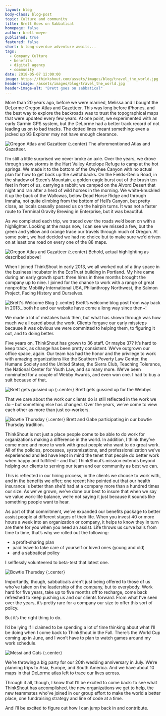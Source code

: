 ```yaml
---
layout: blog
body-class: blog-post
topic: Culture and community
title: Brett Goes on Sabbatical
homepage: false
author: brett-meyer
published: true
featured: false
short: A long-overdue adventure awaits...
tags:
  - Company Culture
  - benefits
  - digital agency
  - community
date: 2018-05-07 12:00:00
image: https://thinkshout.com/assets/images/blog/travel_the_world.jpg
header-image: /assets/images/blog/travel_the_world.jpg
header-image-alt: "Brett goes on sabbatical"
---
```


More than 20 years ago, before we were married, Melissa and I bought the DeLorme Oregon Atlas and Gazetteer. This was long before iPhones, and the best way to explore the backroads was to trust the topographical maps that were updated every few years. At one point, we experimented with an early Garmin GPS system, but the DeLorme had a better track record of not leading us on to bad tracks. The dotted lines meant something: even a jacked up 93 Explorer may not have enough clearance.

![Oregon Atlas and Gazatteer](/assets/images/blog/DeLorme_1.jpg)
{:.center}
<span class="caption"><i class="fa fa-caret-up"></i>The aforementioned Atlas and Gazatteer.</span>

I’m still a little surprised we never broke an axle. Over the years, we drove through snow storms in the Hart Valley Antelope Refuge to camp at the hot springs. We made it to the bottom of the Owyhee Canyon with no actual plan for how to get back up the switchbacks. On the Fields-Denio Road, in the shadow of Steen’s Mountain, a golden eagle burst out of the brush ten feet in front of us, carrying a rabbit; we camped on the Alvord Desert that night and ran after a herd of wild horses in the morning. We white-knuckled it up the back of the Wallowas, below Dead Horse Ridge and through Imnaha, not quite climbing from the bottom of Hell’s Canyon, but pretty close, as locals casually passed us on the hairpin turns. It was not a faster route to Terminal Gravity Brewing in Enterprise, but it was beautiful.

As we completed each trip, we traced over the roads we’d been on with a highlighter. Looking at the maps now, I can see we missed a few, but the green and yellow and orange trace our travels through much of Oregon. At some point, we had decided we had no choice but to make sure we’d driven on at least one road on every one of the 88 maps.

![Oregon Atlas and Gazatteer](/assets/images/blog/map_highlight.jpg)
{:.center}
<span class="caption"><i class="fa fa-caret-up"></i>Behold, actual highlighting as described above!</span>

When I joined ThinkShout in early 2013, we all worked out of a tiny space in the business incubator in the EcoTrust building in Portland. My hire came during an early growth spurt: three hires in three months brought the company up to nine. I joined for the chance to work with a range of great nonprofits: Mobility International USA, Philanthropy Northwest, the Salmon Project, Facing History and Ourselves.

![Brett's Welcome Blog](/assets/images/blog/Brett_welcome_blog.png)
{:.center}
<span class="caption"><i class="fa fa-caret-up"></i>Brett’s welcome blog post from way back in 2013...both he and our website have come a long way since then~!</span>

We made a lot of mistakes back then, but what has shown through was how much we all cared about the work. Clients forgave our early missteps because it was obvious we were committed to helping them, to figuring it out, and to doing better.

Five years on, ThinkShout has grown to 36 staff. Or maybe 37? It’s hard to keep track, as change has been pretty consistent. We’ve outgrown our office space, again. Our team has had the honor and the privilege to work with amazing organizations like the Southern Poverty Law Center, the Humane Society and the United States, the Sierra Club, Teaching Tolerance, the National Center for Youth Law, and so many more. We’ve been nominated for a couple of Webby Awards, and even won one. I had to buy a suit because of that.

![Brett gets gussied up](/assets/images/blog/Brett_suit.jpg)
{:.center}
<span class="caption"><i class="fa fa-caret-up"></i>Brett gets gussied up for the Webbys</span>

That we care about the work our clients do is still reflected in the work we do – but something else has changed. Over the years, we’ve come to view each other as more than just co-workers.

![Bowtie Thursday](/assets/images/blog/bowtie_thursday.jpg)
{:.center}
<span class="caption"><i class="fa fa-caret-up"></i>Brett and Gabe participating in our bowtie Thursday tradition.</span>

ThinkShout is not just a place people come to be able to do work for organizations making a difference in the world. In addition, I think they’ve come more and more to work with great people who want to do great work. All of the policies, processes, systemizations, and professionalization we’ve experienced and led have kept in mind the tenet that people do better work when happy and fulfilled – and that ThinkShout’s mission extends beyond helping our clients to serving our team and our community as best we can.

This is reflected in our hiring process, in the clients we choose to work with, and in the benefits we offer; one recent hire pointed out that our health insurance is better than she’d had at a company more than a hundred times our size. As we’ve grown, we’ve done our best to insure that when we say we value work-life balance, we’re not saying it just because it sounds like something people want to hear.

As part of that commitment, we’ve expanded our benefits package to better assist people at different stages of their life. When you invest 40 or more hours a week into an organization or company, it helps to know they in turn are there for you when you need an assist. Life throws us curve balls from time to time, that’s why we rolled out the following:

- a profit-sharing plan
- paid leave to take care of yourself or loved ones (young and old)
- and a sabbatical policy


I selflessly volunteered to beta-test that latest one.

![Bowtie Thursday](/assets/images/blog/mark_ruffalo_wink.gif)
{:.center}

Importantly, though, sabbaticals aren’t just being offered to those of us who’ve taken on the leadership of the company, but to everybody. Work hard for five years, take up to five months off to recharge, come back refreshed to keep pushing us and our clients forward. From what I’ve seen over the years, it’s pretty rare for a company our size to offer this sort of policy.

But it’s the right thing to do.

I’d be lying if I claimed to be spending a lot of time thinking about what I’ll be doing when I come back to ThinkShout in the Fall. There’s the World Cup coming up in June, and I won’t have to plan to watch games around my work schedule.

![Messi and Cats](/assets/images/blog/messi_cats.gif)
{:.center}

We’re throwing a big party for our 20th wedding anniversary in July. We’re planning trips to Asia, Europe, and South America. And we have about 10 maps in that DeLorme atlas left to trace our lives across.

Through it all, though, I know that I’ll be excited to come back: to see what ThinkShout has accomplished, the new organizations we get to help, the new teammates who’ve joined in our group effort to make the world a better place, one fundraising strategy and line of code at a time.

And I’ll be excited to figure out how I can jump back in and contribute.
